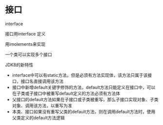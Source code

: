 # 接口

interface 

接口用interface 定义

用imolements来实现

一个类可以实现多个接口



JDK8的新特性

* interface中可以有static方法，但是必须有方法实现体，该方法只属于该接口，接口名直接调用该方法
* 接口中新增default关键字修饰的方法，default方法只能定义在接口中，可以在子类或子接口中被重写default定义的方法必须有方法体
* 父接口的default方法如果在子接口或子类被重写，那么子接口实现对象、子类对象、调用该方法，以重写为准
* 本类、接口如果没有重写父类的default方法，则在调用default方法时，使用父类定义的default方法逻辑





